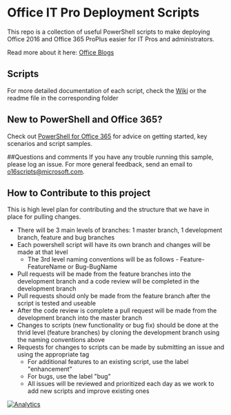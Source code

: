 # Office IT Pro Deployment Scripts
This repo is a collection of useful PowerShell scripts to make deploying Office 2016 and Office 365 ProPlus easier for IT Pros and administrators. 

Read more about it here: [Office Blogs](https://blogs.office.com/2015/08/19/introducing-the-office-it-pro-deployment-script-project/)

## Scripts
For more detailed documentation of each script, check the [Wiki](https://github.com/OfficeDev/Office-IT-Pro-Deployment-Scripts/wiki) or the readme file in the corresponding folder

## New to PowerShell and Office 365?
Check out [PowerShell for Office 365](http://powershell.office.com) for advice on getting started, key scenarios and script samples.  

##Questions and comments
If you have any trouble running this sample, please log an issue.
For more general feedback, send an email to o16scripts@microsoft.com.

## How to Contribute to this project
This is high level plan for contributing and the structure that we have in place for pulling changes.
<UL>
<LI>There will be 3 main levels of branches: 1 master branch, 1 development branch, feature and bug branches
<LI>Each powershell script will have its own branch and changes will be made at that level
<UL>
<LI>The 3rd level naming conventions will be as follows - Feature-FeatureName or Bug-BugName</UL>
<LI>Pull requests will be made from the feature branches into the development branch and a code review will be completed in the development branch
<LI>Pull requests should only be made from the feature branch after the script is tested and useable
<LI>After the code review is complete a pull request will be made from the development branch into the master branch
<LI>Changes to scripts (new functionality or bug fix) should be done at the thrid level (feature branches) by cloning the development branch using the naming conventions above
<LI>Requests for changes to scripts can be made by submitting an issue and using the appropriate tag
<UL>
<LI>For additional features to an existing script, use the label "enhancement"
<LI>For bugs, use the label "bug"
<LI>All issues will be reviewed and prioritized each day as we work to add new scripts and improve existing ones</UL>
</UL>

[![Analytics](https://ga-beacon.appspot.com/UA-70271323-4/welcome-page?pixel)](https://github.com/OfficeDev/Office-IT-Pro-Deployment-Scripts)
